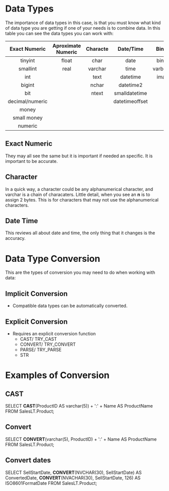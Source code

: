 # Data Types

The importance of data types in this case, is that you must know what kind of data type you are getting if one of your needs is to combine data. In this table you can see the data types you can work with:

| Exact Numeric   | Aproximate Numeric|Characte|Date/Time       |Binary     |Other             |
| :---:           | :---:             | :---:  | :---:          | :---:     | :---:            |
| tinyint         | float             |char    |date            |binary     |cursor            |
| smallint  	  | real              |varchar |time            |varbinary  |hierarchyid       |
| int  	          |                   |text    |datetime        |image      |sql_variant       |
| bigint 	      |                   |nchar   |datetime2       |           |table             |
| bit  	          |                   |ntext   |smalldatetime   |           |timestamp         |
| decimal/numeric |                   |        |datetimeoffset  |           |uniqueidentifier  |
| money 	      |                   |        |                |           |xml               |
| small money 	  |                   |        |                |           |geography         |
| numeric    	  |                   |        |                |           |geometry          |

## Exact Numeric

They may all see the same but it is important if needed an specific. It is important to be accurate.

## Character

In a quick way, a character could be any alphanumerical character, and varchar is a chain of characaters. Little detail, when you see an **n** is to assign 2 bytes. This is for characters that may not use the alphanumerical characters.

## Date Time

This reviews all about date and time, the only thing that it changes is the accuracy.

# Data Type Conversion

This are the types of conversion you may need to do when working with data:

## Implicit Conversion
- Compatible data types can be automatically converted.

## Explicit Conversion
- Requires an explicit conversion function
    - CAST/ TRY_CAST
    - CONVERT/ TRY_CONVERT
    - PARSE/ TRY_PARSE
    - STR

# Examples of Conversion

## CAST

SELECT **CAST**(ProductID AS varchar(5)) + ':' + Name AS ProductName 
FROM SalesLT.Product;

## Convert

SELECT **CONVERT**(varchar(5), ProductID) + ':' + Name AS ProductName
FROM SalesLT.Product;

## Convert dates

SELECT SellStartDate, **CONVERT**(NVCHAR(30), SellStartDate) AS ConvertedDate, **CONVERT**(NVACHAR(30), SellStartDate, 126) AS ISO8601FormatDate
FROM SalesLT.Product;

